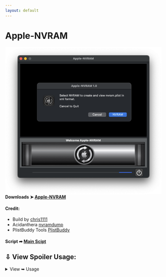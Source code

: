 ```yaml
---
layout: default
---
```


# Apple-NVRAM

<p align="center">
      <img src="Sources/Pics/Pics1.png" align="left">
</p>

#### Downloads ➤ [Apple-NVRAM](https://github.com/chris1111/Apple-NVRAM/raw/Master/Apple-NVRAM.zip)


<h4>Credit:</h4>
<ul>
    <li>Build by <a href="https://github.com/chr
                     is1111/">chris1111</a></li>
    <li>Acidanthera <a href="https://github.com/acidanthera/OpenCorePkg/tree/master/Utilities/LogoutHook">nvramdump</a></li>
    <li>PlistBuddy Tools <a href="https://www.unix.com/man-page/osx/8/PLISTBUDDY/">PlistBuddy</a></li>
</ul>

#### Script ➦ [Main Scipt](https://github.com/chris1111/Apple-NVRAM/blob/Master/Sources/Resources/script)

## ⇩ View Spoiler Usage:
<details> 
  <summary>View ➥ Usage</summary>

<p align="center">
      <img src="Sources/Pics/Pics1.png" align="left">
      <img src="Sources/Pics/Pics2.png" align="left">
      <img src="Sources/Pics/Pics3.png" align="left">
      <img src="Sources/Pics/Pics4.png" align="left">
</p>

</details>

